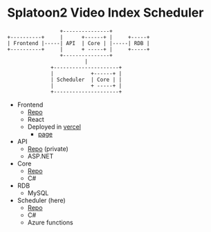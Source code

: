 # Splatoon2 Video Index Scheduler
```
                 +---------------+
+----------+     |      +------+ |     +-----+
| Frontend |-----| API  | Core | |-----| RDB |
+----------+     |      + -----+ |     +-----+
                 +---------------+
                         |
              +---------------------+
              |            +------+ |
              | Scheduler  | Core | |
              |            + -----+ |
              +---------------------+
```

- Frontend
    - [Repo](https://github.com/tetsis/splatoon2-video-index-frontend)
    - React
    - Deployed in [vercel](https://vercel.com/)
        - [page](https://splatoon2-video-index.vercel.app)
- API
    - [Repo](https://github.com/tetsis/splatoon2-video-index-api) (private)
    - ASP.NET
- Core
    - [Repo](https://github.com/tetsis/splatoon2-video-index-core)
    - C#
- RDB
    - MySQL
- Scheduler (here)
    - [Repo](https://github.com/tetsis/splatoon2-video-index-scheduler)
    - C#
    - Azure functions